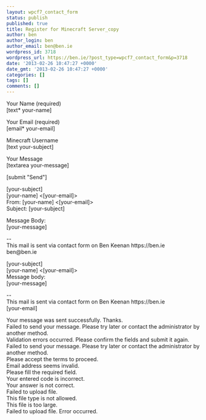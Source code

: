 ```yaml
---
layout: wpcf7_contact_form
status: publish
published: true
title: Register for Minecraft Server_copy
author: ben
author_login: ben
author_email: ben@ben.ie
wordpress_id: 3718
wordpress_url: https://ben.ie/?post_type=wpcf7_contact_form&p=3718
date: '2013-02-26 10:47:27 +0000'
date_gmt: '2013-02-26 10:47:27 +0000'
categories: []
tags: []
comments: []
---
```

<p>Your Name (required)<br />
    [text* your-name] </p>
<p>Your Email (required)<br />
    [email* your-email] </p>
<p>Minecraft Username<br />
    [text your-subject] </p>
<p>Your Message<br />
    [textarea your-message] </p>
<p>[submit "Send"]</p>
<p>[your-subject]<br />
[your-name] <[your-email]><br />
From: [your-name] <[your-email]><br />
Subject: [your-subject]</p>
<p>Message Body:<br />
[your-message]</p>
<p>--<br />
This mail is sent via contact form on Ben Keenan https://ben.ie<br />
ben@ben.ie</p>
<p>[your-subject]<br />
[your-name] <[your-email]><br />
Message body:<br />
[your-message]</p>
<p>--<br />
This mail is sent via contact form on Ben Keenan https://ben.ie<br />
[your-email]</p>
<p>Your message was sent successfully. Thanks.<br />
Failed to send your message. Please try later or contact the administrator by another method.<br />
Validation errors occurred. Please confirm the fields and submit it again.<br />
Failed to send your message. Please try later or contact the administrator by another method.<br />
Please accept the terms to proceed.<br />
Email address seems invalid.<br />
Please fill the required field.<br />
Your entered code is incorrect.<br />
Your answer is not correct.<br />
Failed to upload file.<br />
This file type is not allowed.<br />
This file is too large.<br />
Failed to upload file. Error occurred.</p>
